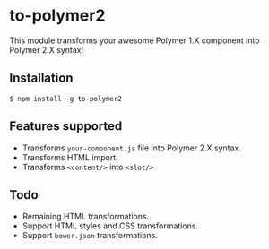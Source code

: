 # to-polymer2

This module transforms your awesome Polymer 1.X component into Polymer 2.X syntax!

## Installation

`$ npm install -g to-polymer2`

## Features supported

- Transforms `your-component.js` file into Polymer 2.X syntax.
- Transforms HTML import.
- Transforms `<content/>` into `<slot/>`

## Todo

- Remaining HTML transformations.
- Support HTML styles and CSS transformations.
- Support `bower.json` transformations.
